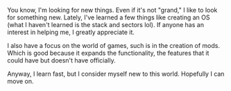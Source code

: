You know, I'm looking for new things. Even if it's not "grand," I like to look for something new. Lately, I've learned a few things like creating an OS (what I haven't learned is the stack and sectors lol). If anyone has an interest in helping me, I greatly appreciate it.

I also have a focus on the world of games, such is in the creation of mods. Which is good because it expands the functionality, the features that it could have but doesn't have officially.

Anyway, I learn fast, but I consider myself new to this world. Hopefully I can move on.
